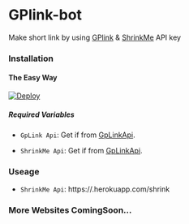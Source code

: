 # GPlink-bot
Make short link by using [GPlink](https://gplinks.in/) & [ShrinkMe](https://shrinkme.io/) API key
### Installation

#### The Easy Way

[![Deploy](https://www.herokucdn.com/deploy/button.svg)](https://dashboard.heroku.com/new-app?template=https://github.com/yssprojects/shotrenurlapi/)

##### Required Variables

* `GpLink Api`: Get if from [GpLinkApi](https://gplinks.in/member/tools/api).

* `ShrinkMe Api`: Get if from [GpLinkApi](https://shrinkme.io/member/tools/api).

### Useage
* `ShrinkMe Api`: https://<yourappname>.herokuapp.com/shrink
### More Websites ComingSoon...

